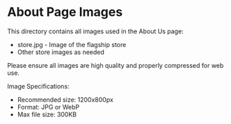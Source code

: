 
# About Page Images

This directory contains all images used in the About Us page:
- store.jpg - Image of the flagship store
- Other store images as needed

Please ensure all images are high quality and properly compressed for web use.

Image Specifications:
- Recommended size: 1200x800px
- Format: JPG or WebP
- Max file size: 300KB

